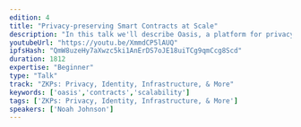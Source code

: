 ```yaml
---
edition: 4
title: "Privacy-preserving Smart Contracts at Scale"
description: "In this talk we'll describe Oasis, a platform for privacy-preserving smart contracts at scale. Oasis addresses two critical issues of today's platforms: poor scalability and a requirement that all data is public. These platforms cannot support many exciting use-cases which have complex application logic (e.g. machine learning) or require protection of user or application secrets (e.g. data markets). Oasis is a layer 1 blockchain platform that scales to complex workloads such as machine learning and protects data via secure computing techniques. Oasis's scalability stems from the novel separation of computation and consensus in a layered design. This design allow transactions to execute in parallel before validation by the consensus layer, thus alleviating a major source of congestion and enabling new verifiable computing techniques that dramatically reduce replication needed to ensure integrity. Oasis uses a proof-of-stake consensus algorithm tailored for this architecture and supports multiple secure computing models (trusted hardware, multi-party computation, zero-knowledge proof) based on security and performance requirements. We'll summarize the Oasis protocol and discuss real-world applications built on Oasis in as credit scoring, medical data sharing, and blockchain-based games. We'll describe how Oasis enables these exciting applications to run directly on-chain, avoiding the need for off-chain computation."
youtubeUrl: "https://youtu.be/XmmdCP5lAUQ"
ipfsHash: "QmW8uzeHy7aXwzc5ki1AnErDS7oJE18uiTCg9qmCcg8Scd"
duration: 1812
expertise: "Beginner"
type: "Talk"
track: "ZKPs: Privacy, Identity, Infrastructure, & More"
keywords: ['oasis','contracts','scalability']
tags: ['ZKPs: Privacy, Identity, Infrastructure, & More']
speakers: ['Noah Johnson']
---
```

